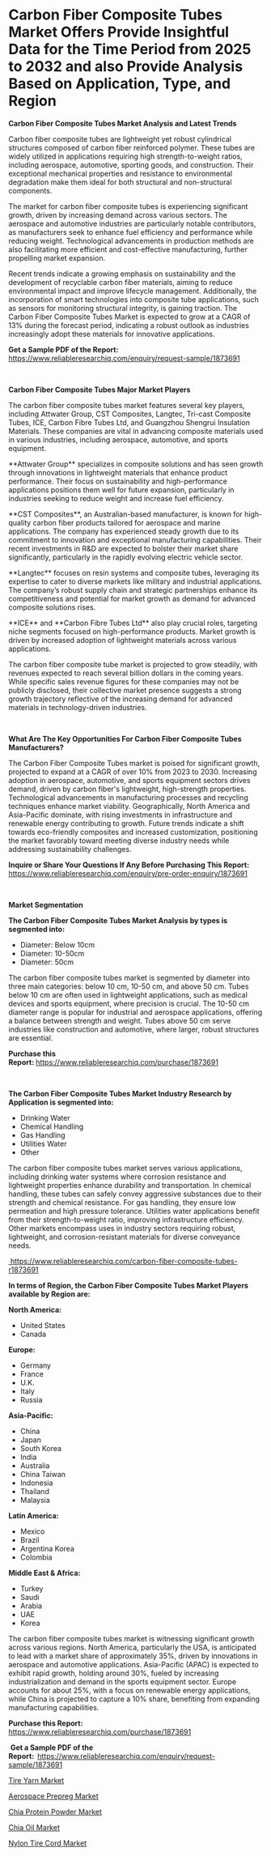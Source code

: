 <p><h1>Carbon Fiber Composite Tubes Market Offers Provide Insightful Data for the Time Period from 2025 to 2032 and also Provide Analysis Based on Application, Type, and Region</h1></p><p><strong>Carbon Fiber Composite Tubes Market Analysis and Latest Trends</strong></p>
<p><p>Carbon fiber composite tubes are lightweight yet robust cylindrical structures composed of carbon fiber reinforced polymer. These tubes are widely utilized in applications requiring high strength-to-weight ratios, including aerospace, automotive, sporting goods, and construction. Their exceptional mechanical properties and resistance to environmental degradation make them ideal for both structural and non-structural components.</p><p>The market for carbon fiber composite tubes is experiencing significant growth, driven by increasing demand across various sectors. The aerospace and automotive industries are particularly notable contributors, as manufacturers seek to enhance fuel efficiency and performance while reducing weight. Technological advancements in production methods are also facilitating more efficient and cost-effective manufacturing, further propelling market expansion.</p><p>Recent trends indicate a growing emphasis on sustainability and the development of recyclable carbon fiber materials, aiming to reduce environmental impact and improve lifecycle management. Additionally, the incorporation of smart technologies into composite tube applications, such as sensors for monitoring structural integrity, is gaining traction. The Carbon Fiber Composite Tubes Market is expected to grow at a CAGR of 13% during the forecast period, indicating a robust outlook as industries increasingly adopt these materials for innovative applications.</p></p>
<p><strong>Get a Sample PDF of the Report:&nbsp;</strong> <a href="https://www.reliableresearchiq.com/enquiry/request-sample/1873691?utm_campaign=1087&utm_medium=2&utm_source=Github&utm_content=ia&utm_term=31032025&utm_id=carbon-fiber-composite-tubes">https://www.reliableresearchiq.com/enquiry/request-sample/1873691</a></p>
<p>&nbsp;</p>
<p><strong>Carbon Fiber Composite Tubes Major Market Players</strong></p>
<p><p>The carbon fiber composite tubes market features several key players, including Attwater Group, CST Composites, Langtec, Tri-cast Composite Tubes, ICE, Carbon Fibre Tubes Ltd, and Guangzhou Shengrui Insulation Materials. These companies are vital in advancing composite materials used in various industries, including aerospace, automotive, and sports equipment.</p><p>**Attwater Group** specializes in composite solutions and has seen growth through innovations in lightweight materials that enhance product performance. Their focus on sustainability and high-performance applications positions them well for future expansion, particularly in industries seeking to reduce weight and increase fuel efficiency.</p><p>**CST Composites**, an Australian-based manufacturer, is known for high-quality carbon fiber products tailored for aerospace and marine applications. The company has experienced steady growth due to its commitment to innovation and exceptional manufacturing capabilities. Their recent investments in R&D are expected to bolster their market share significantly, particularly in the rapidly evolving electric vehicle sector.</p><p>**Langtec** focuses on resin systems and composite tubes, leveraging its expertise to cater to diverse markets like military and industrial applications. The company’s robust supply chain and strategic partnerships enhance its competitiveness and potential for market growth as demand for advanced composite solutions rises.</p><p>**ICE** and **Carbon Fibre Tubes Ltd** also play crucial roles, targeting niche segments focused on high-performance products. Market growth is driven by increased adoption of lightweight materials across various applications.</p><p>The carbon fiber composite tube market is projected to grow steadily, with revenues expected to reach several billion dollars in the coming years. While specific sales revenue figures for these companies may not be publicly disclosed, their collective market presence suggests a strong growth trajectory reflective of the increasing demand for advanced materials in technology-driven industries.</p></p>
<p>&nbsp;</p>
<p><strong>What Are The Key Opportunities For Carbon Fiber Composite Tubes Manufacturers?</strong></p>
<p><p>The Carbon Fiber Composite Tubes market is poised for significant growth, projected to expand at a CAGR of over 10% from 2023 to 2030. Increasing adoption in aerospace, automotive, and sports equipment sectors drives demand, driven by carbon fiber's lightweight, high-strength properties. Technological advancements in manufacturing processes and recycling techniques enhance market viability. Geographically, North America and Asia-Pacific dominate, with rising investments in infrastructure and renewable energy contributing to growth. Future trends indicate a shift towards eco-friendly composites and increased customization, positioning the market favorably toward meeting diverse industry needs while addressing sustainability challenges.</p></p>
<p><strong>Inquire or Share Your Questions If Any Before Purchasing This Report:</strong> <a href="https://www.reliableresearchiq.com/enquiry/pre-order-enquiry/1873691?utm_campaign=1087&utm_medium=2&utm_source=Github&utm_content=ia&utm_term=31032025&utm_id=carbon-fiber-composite-tubes">https://www.reliableresearchiq.com/enquiry/pre-order-enquiry/1873691</a></p>
<p>&nbsp;</p>
<p><strong>Market Segmentation</strong></p>
<p><strong>The Carbon Fiber Composite Tubes Market Analysis by types is segmented into:</strong></p>
<p><ul><li>Diameter: Below 10cm</li><li>Diameter: 10-50cm</li><li>Diameter: 50cm</li></ul></p>
<p><p>The carbon fiber composite tubes market is segmented by diameter into three main categories: below 10 cm, 10-50 cm, and above 50 cm. Tubes below 10 cm are often used in lightweight applications, such as medical devices and sports equipment, where precision is crucial. The 10-50 cm diameter range is popular for industrial and aerospace applications, offering a balance between strength and weight. Tubes above 50 cm serve industries like construction and automotive, where larger, robust structures are essential.</p></p>
<p><strong>Purchase this Report:&nbsp;</strong><a href="https://www.reliableresearchiq.com/purchase/1873691?utm_campaign=1087&utm_medium=2&utm_source=Github&utm_content=ia&utm_term=31032025&utm_id=carbon-fiber-composite-tubes">https://www.reliableresearchiq.com/purchase/1873691</a></p>
<p>&nbsp;</p>
<p><strong>The Carbon Fiber Composite Tubes Market Industry Research by Application is segmented into:</strong></p>
<p><ul><li>Drinking Water</li><li>Chemical Handling</li><li>Gas Handling</li><li>Utilities Water</li><li>Other</li></ul></p>
<p><p>The carbon fiber composite tubes market serves various applications, including drinking water systems where corrosion resistance and lightweight properties enhance durability and transportation. In chemical handling, these tubes can safely convey aggressive substances due to their strength and chemical resistance. For gas handling, they ensure low permeation and high pressure tolerance. Utilities water applications benefit from their strength-to-weight ratio, improving infrastructure efficiency. Other markets encompass uses in industry sectors requiring robust, lightweight, and corrosion-resistant materials for diverse conveyance needs.</p></p>
<p><a href="https://www.reliableresearchiq.com/carbon-fiber-composite-tubes-r1873691?utm_campaign=1087&utm_medium=2&utm_source=Github&utm_content=ia&utm_term=31032025&utm_id=carbon-fiber-composite-tubes">&nbsp;https://www.reliableresearchiq.com/carbon-fiber-composite-tubes-r1873691</a></p>
<p><strong>In terms of Region, the Carbon Fiber Composite Tubes Market Players available by Region are:</strong></p>
<p>
    <p> <strong> North America: </strong>
        <ul>
            <li>United States</li>
            <li>Canada</li>
        </ul>
        </p> 
    <p> <strong> Europe: </strong>
        <ul>
            <li>Germany</li>
            <li>France</li>
            <li>U.K.</li>
            <li>Italy</li>
            <li>Russia</li>
        </ul>
        </p> 
    <p> <strong> Asia-Pacific: </strong>
        <ul>
            <li>China</li>
            <li>Japan</li>
            <li>South Korea</li>
            <li>India</li>
            <li>Australia</li>
            <li>China Taiwan</li>
            <li>Indonesia</li>
            <li>Thailand</li>
            <li>Malaysia</li>
        </ul>
        </p> 
    <p> <strong> Latin America: </strong>
        <ul>
            <li>Mexico</li>
            <li>Brazil</li>
            <li>Argentina Korea</li>
            <li>Colombia</li>
        </ul>
        </p> 
    <p> <strong> Middle East & Africa: </strong>
        <ul>
            <li>Turkey</li>
            <li>Saudi</li>
            <li>Arabia</li>
            <li>UAE</li>
            <li>Korea</li>
        </ul>
    </p>
    </p>
<p><p>The carbon fiber composite tubes market is witnessing significant growth across various regions. North America, particularly the USA, is anticipated to lead with a market share of approximately 35%, driven by innovations in aerospace and automotive applications. Asia-Pacific (APAC) is expected to exhibit rapid growth, holding around 30%, fueled by increasing industrialization and demand in the sports equipment sector. Europe accounts for about 25%, with a focus on renewable energy applications, while China is projected to capture a 10% share, benefiting from expanding manufacturing capabilities.</p></p>
<p><strong>Purchase this Report: </strong><a href="https://www.reliableresearchiq.com/purchase/1873691?utm_campaign=1087&utm_medium=2&utm_source=Github&utm_content=ia&utm_term=31032025&utm_id=carbon-fiber-composite-tubes">https://www.reliableresearchiq.com/purchase/1873691</a></p>
<p>&nbsp;<strong>Get a Sample PDF of the Report:&nbsp;&nbsp;</strong><a href="https://www.reliableresearchiq.com/enquiry/request-sample/1873691?utm_campaign=1087&utm_medium=2&utm_source=Github&utm_content=ia&utm_term=31032025&utm_id=carbon-fiber-composite-tubes">https://www.reliableresearchiq.com/enquiry/request-sample/1873691</a></p>
<p><strong></strong></p>
<p><p><a href="https://github.com/linnuripat/Market-Research-Report-List-1/blob/main/tire-yarn-market.md?utm_campaign=1087&utm_medium=2&utm_source=Github&utm_content=ia&utm_term=31032025&utm_id=carbon-fiber-composite-tubes">Tire Yarn Market</a></p><p><a href="https://github.com/borsiflorsfa/Market-Research-Report-List-1/blob/main/aerospace-prepreg-market.md?utm_campaign=1087&utm_medium=2&utm_source=Github&utm_content=ia&utm_term=31032025&utm_id=carbon-fiber-composite-tubes">Aerospace Prepreg Market</a></p><p><a href="https://github.com/bibzmuiko/Market-Research-Report-List-1/blob/main/chia-protein-powder-market.md?utm_campaign=1087&utm_medium=2&utm_source=Github&utm_content=ia&utm_term=31032025&utm_id=carbon-fiber-composite-tubes">Chia Protein Powder Market</a></p><p><a href="https://github.com/ikokwuihepa/Market-Research-Report-List-1/blob/main/chia-oil-market.md?utm_campaign=1087&utm_medium=2&utm_source=Github&utm_content=ia&utm_term=31032025&utm_id=carbon-fiber-composite-tubes">Chia Oil Market</a></p><p><a href="https://github.com/larotnanonhx/Market-Research-Report-List-1/blob/main/nylon-tire-cord-market.md?utm_campaign=1087&utm_medium=2&utm_source=Github&utm_content=ia&utm_term=31032025&utm_id=carbon-fiber-composite-tubes">Nylon Tire Cord Market</a></p></p>